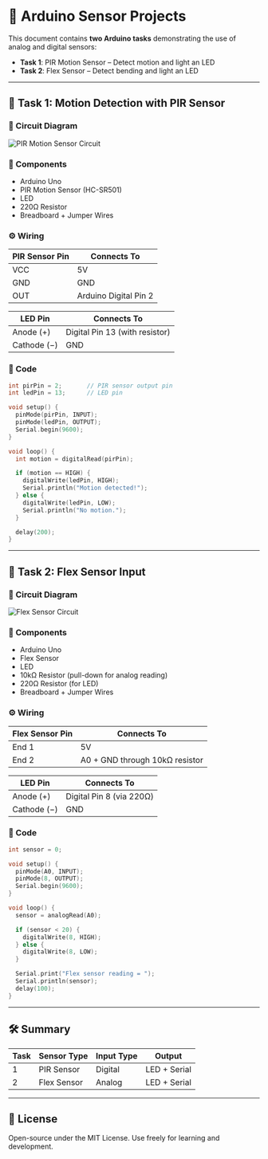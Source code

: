 
# 🤖 Arduino Sensor Projects

This document contains **two Arduino tasks** demonstrating the use of analog and digital sensors:

- **Task 1**: PIR Motion Sensor – Detect motion and light an LED
- **Task 2**: Flex Sensor – Detect bending and light an LED

---

## 🧪 Task 1: Motion Detection with PIR Sensor

### 🔌 Circuit Diagram

![PIR Motion Sensor Circuit](./pir_motion_sensor.png)

### 🔧 Components

- Arduino Uno
- PIR Motion Sensor (HC-SR501)
- LED
- 220Ω Resistor
- Breadboard + Jumper Wires

### ⚙️ Wiring

| PIR Sensor Pin | Connects To         |
|----------------|---------------------|
| VCC            | 5V                  |
| GND            | GND                 |
| OUT            | Arduino Digital Pin 2 |

| LED Pin     | Connects To             |
|-------------|--------------------------|
| Anode (+)   | Digital Pin 13 (with resistor) |
| Cathode (−) | GND                      |

### 📜 Code

```cpp
int pirPin = 2;       // PIR sensor output pin
int ledPin = 13;      // LED pin

void setup() {
  pinMode(pirPin, INPUT);
  pinMode(ledPin, OUTPUT);
  Serial.begin(9600);
}

void loop() {
  int motion = digitalRead(pirPin);

  if (motion == HIGH) {
    digitalWrite(ledPin, HIGH);
    Serial.println("Motion detected!");
  } else {
    digitalWrite(ledPin, LOW);
    Serial.println("No motion.");
  }

  delay(200);
}
```

---

## 🧪 Task 2: Flex Sensor Input

### 🔌 Circuit Diagram

![Flex Sensor Circuit](./flex_sensor.png)

### 🔧 Components

- Arduino Uno
- Flex Sensor
- LED
- 10kΩ Resistor (pull-down for analog reading)
- 220Ω Resistor (for LED)
- Breadboard + Jumper Wires

### ⚙️ Wiring

| Flex Sensor Pin | Connects To                  |
|------------------|------------------------------|
| End 1            | 5V                           |
| End 2            | A0 + GND through 10kΩ resistor |

| LED Pin     | Connects To             |
|-------------|--------------------------|
| Anode (+)   | Digital Pin 8 (via 220Ω) |
| Cathode (−) | GND                      |

### 📜 Code

```cpp
int sensor = 0;

void setup() {
  pinMode(A0, INPUT);
  pinMode(8, OUTPUT);
  Serial.begin(9600);
}

void loop() {
  sensor = analogRead(A0);

  if (sensor < 20) {
    digitalWrite(8, HIGH);
  } else {
    digitalWrite(8, LOW);
  }

  Serial.print("Flex sensor reading = ");
  Serial.println(sensor);
  delay(100);
}
```

---

## 🛠️ Summary

| Task | Sensor Type | Input Type | Output       |
|------|-------------|------------|--------------|
| 1    | PIR Sensor  | Digital    | LED + Serial |
| 2    | Flex Sensor | Analog     | LED + Serial |

---

## 📄 License

Open-source under the MIT License. Use freely for learning and development.
